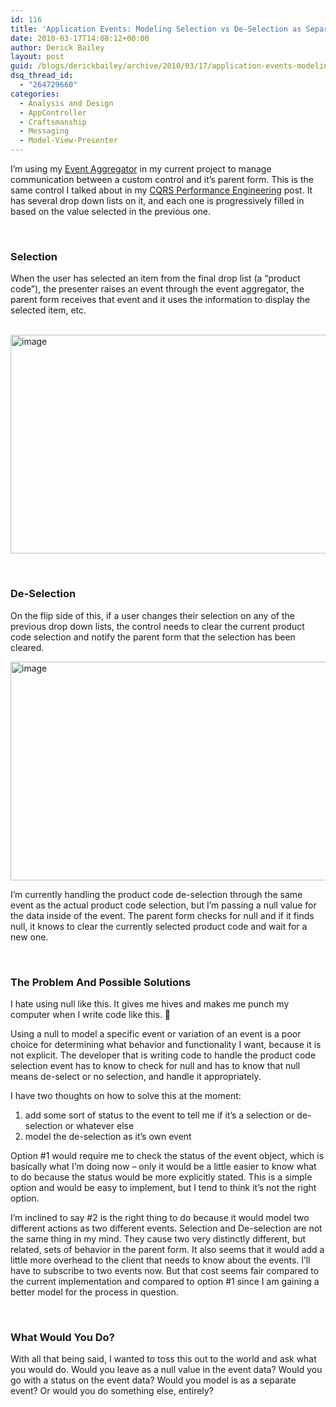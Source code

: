 ```yaml
---
id: 116
title: 'Application Events: Modeling Selection vs De-Selection as Separate Events?'
date: 2010-03-17T14:08:12+00:00
author: Derick Bailey
layout: post
guid: /blogs/derickbailey/archive/2010/03/17/application-events-modeling-selection-vs-de-selection-as-separate-events.aspx
dsq_thread_id:
  - "264729660"
categories:
  - Analysis and Design
  - AppController
  - Craftsmanship
  - Messaging
  - Model-View-Presenter
---
```

I’m using my [Event Aggregator](http://www.lostechies.com/blogs/derickbailey/archive/2009/12/22/understanding-the-application-controller-through-object-messaging-patterns.aspx) in my current project to manage communication between a custom control and it’s parent form. This is the same control I talked about in my [CQRS Performance Engineering](http://www.lostechies.com/blogs/derickbailey/archive/2010/03/08/cqrs-performance-engineering-read-vs-read-write-models.aspx) post. It has several drop down lists on it, and each one is progressively filled in based on the value selected in the previous one. 

&#160;

### Selection

When the user has selected an item from the final drop list (a “product code”), the presenter raises an event through the event aggregator, the parent form receives that event and it uses the information to display the selected item, etc.

&#160;<img style="border-bottom: 0px;border-left: 0px;border-top: 0px;border-right: 0px" border="0" alt="image" src="http://lostechies.com/derickbailey/files/2011/03/image_3939FFDD.png" width="520" height="350" />

&#160;

### De-Selection

On the flip side of this, if a user changes their selection on any of the previous drop down lists, the control needs to clear the current product code selection and notify the parent form that the selection has been cleared. 

 <img style="border-bottom: 0px;border-left: 0px;border-top: 0px;border-right: 0px" border="0" alt="image" src="http://lostechies.com/derickbailey/files/2011/03/image_143C3F64.png" width="547" height="350" />

I’m currently handling the product code de-selection through the same event as the actual product code selection, but I’m passing a null value for the data inside of the event. The parent form checks for null and if it finds null, it knows to clear the currently selected product code and wait for a new one.

&#160;

### The Problem And Possible Solutions

I hate using null like this. It gives me hives and makes me punch my computer when I write code like this. 🙂 

Using a null to model a specific event or variation of an event is a poor choice for determining what behavior and functionality I want, because it is not explicit. The developer that is writing code to handle the product code selection event has to know to check for null and has to know that null means de-select or no selection, and handle it appropriately.

I have two thoughts on how to solve this at the moment:

  1. add some sort of status to the event to tell me if it’s a selection or de-selection or whatever else
  2. model the de-selection as it’s own event

Option #1 would require me to check the status of the event object, which is basically what I’m doing now – only it would be a little easier to know what to do because the status would be more explicitly stated. This is a simple option and would be easy to implement, but I tend to think it’s not the right option. 

I’m inclined to say #2 is the right thing to do because it would model two different actions as two different events. Selection and De-selection are not the same thing in my mind. They cause two very distinctly different, but related, sets of behavior in the parent form. It also seems that it would add a little more overhead to the client that needs to know about the events. I’ll have to subscribe to two events now. But that cost seems fair compared to the current implementation and compared to option #1 since I am gaining a better model for the process in question.

&#160;

### What Would You Do?

With all that being said, I wanted to toss this out to the world and ask what you would do. Would you leave as a null value in the event data? Would you go with a status on the event data? Would you model is as a separate event? Or would you do something else, entirely?
